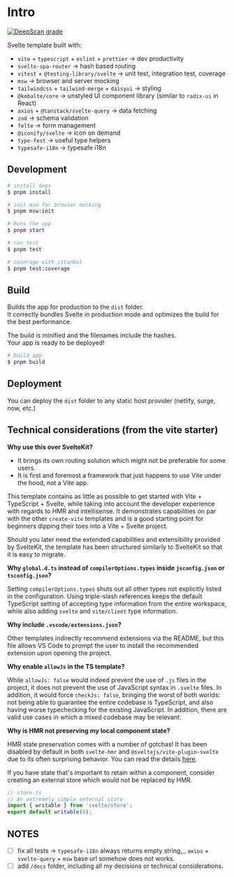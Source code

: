 # Intro

[![DeepScan grade](https://deepscan.io/api/teams/13942/projects/25053/branches/777069/badge/grade.svg)](https://deepscan.io/dashboard#view=project&tid=13942&pid=25053&bid=777069)

Svelte template built with:

- `vite` + `typescript` + `eslint` + `prettier` -> dev productivity
- `svelte-spa-router` -> hash based routing
- `vitest` + `@testing-library/svelte` -> unit test, integration test, coverage
- `msw` -> browser and server mocking
- `tailwindcss` + `tailwind-merge` + `daisyui` -> styling
- `@kobalte/core` -> unstyled UI component library (similar to `radix-ui` in React)
- `axios` + `@tanstack/svelte-query` -> data fetching
- `zod` -> schema validation
- `felte` -> form management
- `@iconify/svelte` -> icon on demand
- `type-fest` -> useful type helpers
- `typesafe-i18n` -> typesafe i18n

## Development

```bash
# install deps
$ pnpm install

# init msw for browser mocking
$ pnpm msw:init

# Runs the app
$ pnpm start
```

```bash
# run test
$ pnpm test

# coverage with istanbul
$ pnpm test:coverage
```

## Build

Builds the app for production to the `dist` folder.<br>
It correctly bundles Svelte in production mode and optimizes the build for the best performance.

The build is minified and the filenames include the hashes.<br>
Your app is ready to be deployed!

```bash
# build app
$ pnpm build
```

## Deployment

You can deploy the `dist` folder to any static host provider (netlify, surge, now, etc.)

## Technical considerations (from the vite starter)

**Why use this over SvelteKit?**

- It brings its own routing solution which might not be preferable for some users.
- It is first and foremost a framework that just happens to use Vite under the hood, not a Vite app.

This template contains as little as possible to get started with Vite + TypeScript + Svelte, while taking into account the developer experience with regards to HMR and intellisense. It demonstrates capabilities on par with the other `create-vite` templates and is a good starting point for beginners dipping their toes into a Vite + Svelte project.

Should you later need the extended capabilities and extensibility provided by SvelteKit, the template has been structured similarly to SvelteKit so that it is easy to migrate.

**Why `global.d.ts` instead of `compilerOptions.types` inside `jsconfig.json` or `tsconfig.json`?**

Setting `compilerOptions.types` shuts out all other types not explicitly listed in the configuration. Using triple-slash references keeps the default TypeScript setting of accepting type information from the entire workspace, while also adding `svelte` and `vite/client` type information.

**Why include `.vscode/extensions.json`?**

Other templates indirectly recommend extensions via the README, but this file allows VS Code to prompt the user to install the recommended extension upon opening the project.

**Why enable `allowJs` in the TS template?**

While `allowJs: false` would indeed prevent the use of `.js` files in the project, it does not prevent the use of JavaScript syntax in `.svelte` files. In addition, it would force `checkJs: false`, bringing the worst of both worlds: not being able to guarantee the entire codebase is TypeScript, and also having worse typechecking for the existing JavaScript. In addition, there are valid use cases in which a mixed codebase may be relevant.

**Why is HMR not preserving my local component state?**

HMR state preservation comes with a number of gotchas! It has been disabled by default in both `svelte-hmr` and `@sveltejs/vite-plugin-svelte` due to its often surprising behavior. You can read the details [here](https://github.com/rixo/svelte-hmr#svelte-hmr).

If you have state that's important to retain within a component, consider creating an external store which would not be replaced by HMR.

```ts
// store.ts
// An extremely simple external store
import { writable } from 'svelte/store';
export default writable(0);
```

## NOTES

- [ ] fix all tests -> `typesafe-i18n` always returns empty string,,, `axios` + `svelte-query` + `msw` base url somehow does not works.
- [ ] add `/docs` folder, including all my decisions or technical considerations.
